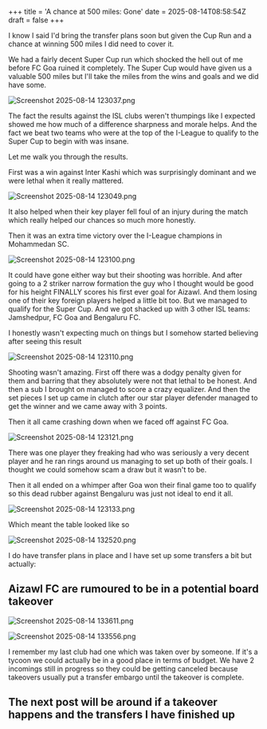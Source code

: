 +++
title = 'A chance at 500 miles: Gone'
date = 2025-08-14T08:58:54Z
draft = false
+++

I know I said I'd bring the transfer plans soon but given the Cup Run and a chance at winning 500 miles I did need to cover it.

We had a fairly decent Super Cup run which shocked the hell out of me before FC Goa ruined it completely. The Super Cup would have given us a valuable 500 miles but I'll take the miles from the wins and goals and we did have some.

![Screenshot 2025-08-14 123037.png](/india-2-manchester/images/Screenshot%202025-08-14%20123037.png)

The fact the results against the ISL clubs weren't thumpings like I expected showed me how much of a difference sharpness and morale helps. And the fact we beat two teams who were at the top of the I-League to qualify to the Super Cup to begin with was insane.

Let me walk you through the results.

First was a win against Inter Kashi which was surprisingly dominant and we were lethal when it really mattered.

![Screenshot 2025-08-14 123049.png](/india-2-manchester/images/Screenshot%202025-08-14%20123049.png)

It also helped when their key player fell foul of an injury during the match which really helped our chances so much more honestly.

Then it was an extra time victory over the I-League champions in Mohammedan SC.

![Screenshot 2025-08-14 123100.png](/india-2-manchester/images/Screenshot%202025-08-14%20123100.png)

It could have gone either way but their shooting was horrible. And after going to a 2 striker narrow formation the guy who I thought would be good for his height FINALLY scores his first ever goal for Aizawl. And them losing one of their key foreign players helped a little bit too. But we managed to qualify for the Super Cup. And we got shacked up with 3 other ISL teams: Jamshedpur, FC Goa and Bengaluru FC.

I honestly wasn't expecting much on things but I somehow started believing after seeing this result

![Screenshot 2025-08-14 123110.png](/india-2-manchester/images/Screenshot%202025-08-14%20123110.png)

Shooting wasn't amazing. First off there was a dodgy penalty given for them and barring that they absolutely were not that lethal to be honest. And then a sub I brought on managed to score a crazy equalizer. And then the set pieces I set up came in clutch after our star player defender managed to get the winner and we came away with 3 points.

Then it all came crashing down when we faced off against FC Goa.

![Screenshot 2025-08-14 123121.png](/india-2-manchester/images/Screenshot%202025-08-14%20123121.png)

There was one player they freaking had who was seriously a very decent player and he ran rings around us managing to set up both of their goals. I thought we could somehow scam a draw but it wasn't to be.

Then it all ended on a whimper after Goa won their final game too to qualify so this dead rubber against Bengaluru was just not ideal to end it all.

![Screenshot 2025-08-14 123133.png](/india-2-manchester/images/Screenshot%202025-08-14%20123133.png)

Which meant the table looked like so

![Screenshot 2025-08-14 132520.png](/india-2-manchester/images/Screenshot%202025-08-14%20132520.png)

I do have transfer plans in place and I have set up some transfers a bit but actually:

## Aizawl FC are rumoured to be in a potential board takeover

![Screenshot 2025-08-14 133611.png](/india-2-manchester/images/Screenshot%202025-08-14%20133611.png)

![Screenshot 2025-08-14 133556.png](/india-2-manchester/images/Screenshot%202025-08-14%20133556.png)

I remember my last club had one which was taken over by someone. If it's a tycoon we could actually be in a good place in terms of budget. We have 2 incomings still in progress so they could be getting canceled because takeovers usually put a transfer embargo until the takeover is complete.

## The next post will be around if a takeover happens and the transfers I have finished up
